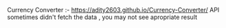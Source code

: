 Currency Converter :- 
https://adity2603.github.io/Currency-Converter/
API sometimes didn't fetch the data , you may not see apropriate result
